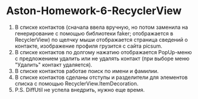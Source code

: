 # Aston-Homework-6-RecyclerView
 1. В списке контактов (сначала ввела вручную, но потом заменила на генерирование с помощью библиотеки faker; отображается в RecyclerView) по щелчку мыши отображается страница сведений о контакте, изображение профиля грузится с сайта picsum.
 2. В списке контактов по долгому нажатию отображается PopUp-меню с предложением удалить или не удалять контакт (при выборе меню "Удалить" контакт удаляется).
 3. В списке контактов работае поиск по имени и фамилии.
 4. В списке контактов сделаны отступы и разделители для элементов списка с помощью RecyclerView.ItemDecoration.
 5. P.S. DiffUtil не успела внедрить, нужно еще время.
